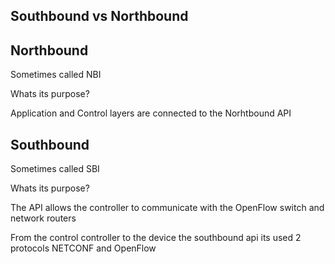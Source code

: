 ## Southbound vs Northbound


## Northbound

Sometimes called NBI

Whats its purpose?

Application and Control layers are connected to the Norhtbound API




## Southbound

Sometimes called SBI  

Whats its purpose?

The API allows the controller to communicate with the OpenFlow switch and network routers

From the control controller to the device the southbound api its used 2 protocols NETCONF and OpenFlow
